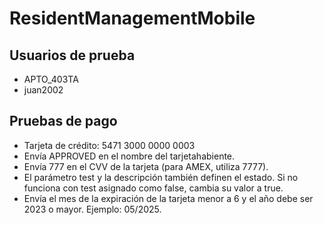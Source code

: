 # ResidentManagementMobile

## Usuarios de prueba
- APTO_403TA
- juan2002

## Pruebas de pago

- Tarjeta de crédito: 5471 3000 0000 0003
- Envía APPROVED en el nombre del tarjetahabiente.
- Envía 777 en el CVV de la tarjeta (para AMEX, utiliza 7777).
- El parámetro test y la descripción también definen el estado. Si no funciona con test asignado como false, cambia su valor a true.
- Envía el mes de la expiración de la tarjeta menor a 6 y el año debe ser 2023 o mayor. Ejemplo: 05/2025.